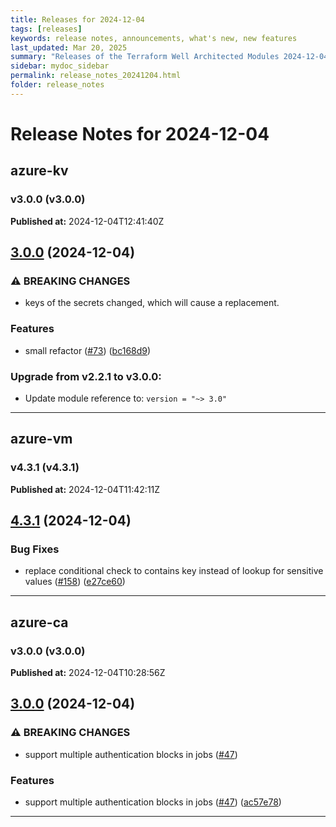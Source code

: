 ```yaml
---
title: Releases for 2024-12-04
tags: [releases]
keywords: release notes, announcements, what's new, new features
last_updated: Mar 20, 2025
summary: "Releases of the Terraform Well Architected Modules 2024-12-04"
sidebar: mydoc_sidebar
permalink: release_notes_20241204.html
folder: release_notes
---
```


# Release Notes for 2024-12-04

## azure-kv
### v3.0.0 (v3.0.0)
**Published at:** 2024-12-04T12:41:40Z

## [3.0.0](https://github.com/CloudNationHQ/terraform-azure-kv/compare/v2.2.1...v3.0.0) (2024-12-04)


### ⚠ BREAKING CHANGES

* keys of the secrets changed, which will cause a replacement.

### Features

* small refactor ([#73](https://github.com/CloudNationHQ/terraform-azure-kv/issues/73)) ([bc168d9](https://github.com/CloudNationHQ/terraform-azure-kv/commit/bc168d93f3971000874791abab59e43d3b1d331f))

### Upgrade from v2.2.1 to v3.0.0:

- Update module reference to: `version = "~> 3.0"`

---

## azure-vm
### v4.3.1 (v4.3.1)
**Published at:** 2024-12-04T11:42:11Z

## [4.3.1](https://github.com/CloudNationHQ/terraform-azure-vm/compare/v4.3.0...v4.3.1) (2024-12-04)


### Bug Fixes

* replace conditional check to contains key instead of lookup for sensitive values ([#158](https://github.com/CloudNationHQ/terraform-azure-vm/issues/158)) ([e27ce60](https://github.com/CloudNationHQ/terraform-azure-vm/commit/e27ce60ccfbcee952bfff78d965ccc05658499fc))

---

## azure-ca
### v3.0.0 (v3.0.0)
**Published at:** 2024-12-04T10:28:56Z

## [3.0.0](https://github.com/CloudNationHQ/terraform-azure-ca/compare/v2.1.1...v3.0.0) (2024-12-04)


### ⚠ BREAKING CHANGES

* support multiple authentication blocks in jobs ([#47](https://github.com/CloudNationHQ/terraform-azure-ca/issues/47))

### Features

* support multiple authentication blocks in jobs ([#47](https://github.com/CloudNationHQ/terraform-azure-ca/issues/47)) ([ac57e78](https://github.com/CloudNationHQ/terraform-azure-ca/commit/ac57e78538e9ae63f40e76a4f44123c39509b702))

---

